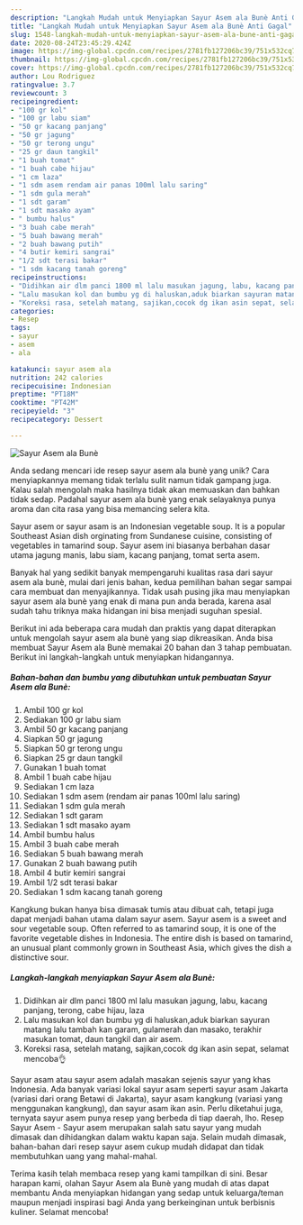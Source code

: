 ```yaml
---
description: "Langkah Mudah untuk Menyiapkan Sayur Asem ala Bunè Anti Gagal"
title: "Langkah Mudah untuk Menyiapkan Sayur Asem ala Bunè Anti Gagal"
slug: 1548-langkah-mudah-untuk-menyiapkan-sayur-asem-ala-bune-anti-gagal
date: 2020-08-24T23:45:29.424Z
image: https://img-global.cpcdn.com/recipes/2781fb127206bc39/751x532cq70/sayur-asem-ala-bune-foto-resep-utama.jpg
thumbnail: https://img-global.cpcdn.com/recipes/2781fb127206bc39/751x532cq70/sayur-asem-ala-bune-foto-resep-utama.jpg
cover: https://img-global.cpcdn.com/recipes/2781fb127206bc39/751x532cq70/sayur-asem-ala-bune-foto-resep-utama.jpg
author: Lou Rodriguez
ratingvalue: 3.7
reviewcount: 3
recipeingredient:
- "100 gr kol"
- "100 gr labu siam"
- "50 gr kacang panjang"
- "50 gr jagung"
- "50 gr terong ungu"
- "25 gr daun tangkil"
- "1 buah tomat"
- "1 buah cabe hijau"
- "1 cm laza"
- "1 sdm asem rendam air panas 100ml lalu saring"
- "1 sdm gula merah"
- "1 sdt garam"
- "1 sdt masako ayam"
- " bumbu halus"
- "3 buah cabe merah"
- "5 buah bawang merah"
- "2 buah bawang putih"
- "4 butir kemiri sangrai"
- "1/2 sdt terasi bakar"
- "1 sdm kacang tanah goreng"
recipeinstructions:
- "Didihkan air dlm panci 1800 ml lalu masukan jagung, labu, kacang panjang, terong, cabe hijau, laza"
- "Lalu masukan kol dan bumbu yg di haluskan,aduk biarkan sayuran matang lalu tambah kan garam, gulamerah dan masako, terakhir masukan tomat, daun tangkil dan air asem."
- "Koreksi rasa, setelah matang, sajikan,cocok dg ikan asin sepat, selamat mencoba👌"
categories:
- Resep
tags:
- sayur
- asem
- ala

katakunci: sayur asem ala 
nutrition: 242 calories
recipecuisine: Indonesian
preptime: "PT18M"
cooktime: "PT42M"
recipeyield: "3"
recipecategory: Dessert

---
```



![Sayur Asem ala Bunè](https://img-global.cpcdn.com/recipes/2781fb127206bc39/751x532cq70/sayur-asem-ala-bune-foto-resep-utama.jpg)

Anda sedang mencari ide resep sayur asem ala bunè yang unik? Cara menyiapkannya memang tidak terlalu sulit namun tidak gampang juga. Kalau salah mengolah maka hasilnya tidak akan memuaskan dan bahkan tidak sedap. Padahal sayur asem ala bunè yang enak selayaknya punya aroma dan cita rasa yang bisa memancing selera kita.

Sayur asem or sayur asam is an Indonesian vegetable soup. It is a popular Southeast Asian dish orginating from Sundanese cuisine, consisting of vegetables in tamarind soup. Sayur asem ini biasanya berbahan dasar utama jagung manis, labu siam, kacang panjang, tomat serta asem.

Banyak hal yang sedikit banyak mempengaruhi kualitas rasa dari sayur asem ala bunè, mulai dari jenis bahan, kedua pemilihan bahan segar sampai cara membuat dan menyajikannya. Tidak usah pusing jika mau menyiapkan sayur asem ala bunè yang enak di mana pun anda berada, karena asal sudah tahu triknya maka hidangan ini bisa menjadi suguhan spesial.


Berikut ini ada beberapa cara mudah dan praktis yang dapat diterapkan untuk mengolah sayur asem ala bunè yang siap dikreasikan. Anda bisa membuat Sayur Asem ala Bunè memakai 20 bahan dan 3 tahap pembuatan. Berikut ini langkah-langkah untuk menyiapkan hidangannya.

<!--inarticleads1-->

##### Bahan-bahan dan bumbu yang dibutuhkan untuk pembuatan Sayur Asem ala Bunè:

1. Ambil 100 gr kol
1. Sediakan 100 gr labu siam
1. Ambil 50 gr kacang panjang
1. Siapkan 50 gr jagung
1. Siapkan 50 gr terong ungu
1. Siapkan 25 gr daun tangkil
1. Gunakan 1 buah tomat
1. Ambil 1 buah cabe hijau
1. Sediakan 1 cm laza
1. Sediakan 1 sdm asem (rendam air panas 100ml lalu saring)
1. Sediakan 1 sdm gula merah
1. Sediakan 1 sdt garam
1. Sediakan 1 sdt masako ayam
1. Ambil  bumbu halus
1. Ambil 3 buah cabe merah
1. Sediakan 5 buah bawang merah
1. Gunakan 2 buah bawang putih
1. Ambil 4 butir kemiri sangrai
1. Ambil 1/2 sdt terasi bakar
1. Sediakan 1 sdm kacang tanah goreng


Kangkung bukan hanya bisa dimasak tumis atau dibuat cah, tetapi juga dapat menjadi bahan utama dalam sayur asem. Sayur asem is a sweet and sour vegetable soup. Often referred to as tamarind soup, it is one of the favorite vegetable dishes in Indonesia. The entire dish is based on tamarind, an unusual plant commonly grown in Southeast Asia, which gives the dish a distinctive sour. 

<!--inarticleads2-->

##### Langkah-langkah menyiapkan Sayur Asem ala Bunè:

1. Didihkan air dlm panci 1800 ml lalu masukan jagung, labu, kacang panjang, terong, cabe hijau, laza
1. Lalu masukan kol dan bumbu yg di haluskan,aduk biarkan sayuran matang lalu tambah kan garam, gulamerah dan masako, terakhir masukan tomat, daun tangkil dan air asem.
1. Koreksi rasa, setelah matang, sajikan,cocok dg ikan asin sepat, selamat mencoba👌


Sayur asam atau sayur asem adalah masakan sejenis sayur yang khas Indonesia. Ada banyak variasi lokal sayur asam seperti sayur asam Jakarta (variasi dari orang Betawi di Jakarta), sayur asam kangkung (variasi yang menggunakan kangkung), dan sayur asam ikan asin. Perlu diketahui juga, ternyata sayur asem punya resep yang berbeda di tiap daerah, lho. Resep Sayur Asem - Sayur asem merupakan salah satu sayur yang mudah dimasak dan dihidangkan dalam waktu kapan saja. Selain mudah dimasak, bahan-bahan dari resep sayur asem cukup mudah didapat dan tidak membutuhkan uang yang mahal-mahal. 

Terima kasih telah membaca resep yang kami tampilkan di sini. Besar harapan kami, olahan Sayur Asem ala Bunè yang mudah di atas dapat membantu Anda menyiapkan hidangan yang sedap untuk keluarga/teman maupun menjadi inspirasi bagi Anda yang berkeinginan untuk berbisnis kuliner. Selamat mencoba!
